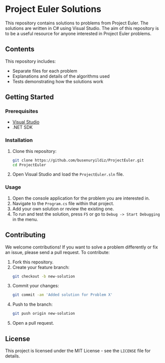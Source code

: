 # Project Euler Solutions

This repository contains solutions to problems from Project Euler. The solutions are written in C# using Visual Studio. The aim of this repository is to be a useful resource for anyone interested in Project Euler problems.

## Contents

This repository includes:

- Separate files for each problem
- Explanations and details of the algorithms used
- Tests demonstrating how the solutions work

## Getting Started

### Prerequisites

- [Visual Studio](https://visualstudio.microsoft.com/)
- .NET SDK

### Installation

1. Clone this repository:
    ```sh
    git clone https://github.com/busenuryildiz/ProjectEuler.git
    cd ProjectEuler
    ```

2. Open Visual Studio and load the `ProjectEuler.sln` file.

### Usage

1. Open the console application for the problem you are interested in.
2. Navigate to the `Program.cs` file within that project.
3. Add your own solution or review the existing one.
4. To run and test the solution, press `F5` or go to `Debug -> Start Debugging` in the menu.

## Contributing

We welcome contributions! If you want to solve a problem differently or fix an issue, please send a pull request. To contribute:

1. Fork this repository.
2. Create your feature branch:
    ```sh
    git checkout -b new-solution
    ```
3. Commit your changes:
    ```sh
    git commit -am 'Added solution for Problem X'
    ```
4. Push to the branch:
    ```sh
    git push origin new-solution
    ```
5. Open a pull request.

## License

This project is licensed under the MIT License - see the `LICENSE` file for details.
